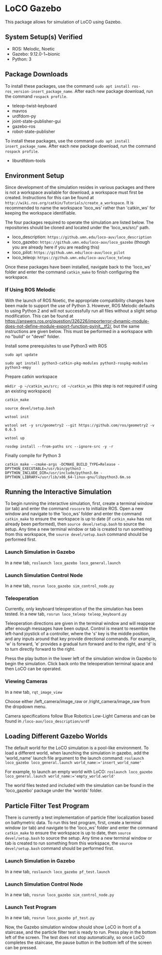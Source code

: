 # LoCO Gazebo

This package allows for simulation of LoCO using Gazebo.

## System Setup(s) Verified

- ROS: Melodic, Noetic
- Gazebo: 9.12.0-1~bionic
- Python: 3

## Package Downloads

To install these packages, use the command `sudo apt install ros-ros_version-insert_package_name`. After each new package download, run the command `rospack profile`.

- teleop-twist-keyboard
- mavros
- urdfdom-py
- joint-state-publisher-gui
- gazebo-ros
- robot-state-publisher

To install these packages, use the command `sudo apt install insert_package_name`. After each new package download, run the command `rospack profile`.

- liburdfdom-tools

## Environment Setup

Since development of the simulation resides in various packages and there is not a workspace available for download, a workspace must first be created. Instructions for this can be found at `http://wiki.ros.org/catkin/Tutorials/create_a_workspace`. It is recommended to name the workspace 'loco_ws' rather than 'catkin_ws' for keeping the workspace identifiable.

The four packages required to operate the simulation are listed below. The repositories should be cloned and located under the 'loco_ws/src/' path.

- loco_description: `https://github.umn.edu/loco-auv/loco_description`
- loco_gazebo: `https://github.umn.edu/loco-auv/loco_gazebo` (though you are already here if you are reading this)
- loco_pilot: `https://github.umn.edu/loco-auv/loco_pilot`
- loco_teleop: `https://github.umn.edu/loco-auv/loco_teleop`

Once these packages have been installed, navigate back to the 'loco_ws' folder and enter the command `catkin_make` to finish configuring the workspace.

### If Using ROS Melodic

With the launch of ROS Noetic, the appropriate compatibility changes have been made to support the use of Python 3. However, ROS Melodic defaults to using Python 2 and will not successfully run all files without a slight setup modification. This can be found at https://answers.ros.org/question/326226/importerror-dynamic-module-does-not-define-module-export-function-pyinit__tf2/, but the same instructions are given below. This must be performed in a workspace with no "build" or "devel" folder.

Install some prerequisites to use Python3 with ROS

`sudo apt update`

`sudo apt install python3-catkin-pkg-modules python3-rospkg-modules python3-empy`

Prepare catkin workspace

`mkdir -p ~/catkin_ws/src; cd ~/catkin_ws` (this step is not required if using an existing workspace)

`catkin_make`

`source devel/setup.bash`

`wstool init`

`wstool set -y src/geometry2 --git https://github.com/ros/geometry2 -v 0.6.5`

`wstool up`

`rosdep install --from-paths src --ignore-src -y -r`

Finally compile for Python 3

`catkin_make --cmake-args
            -DCMAKE_BUILD_TYPE=Release
            -DPYTHON_EXECUTABLE=/usr/bin/python3
            -DPYTHON_INCLUDE_DIR=/usr/include/python3.6m
            -DPYTHON_LIBRARY=/usr/lib/x86_64-linux-gnu/libpython3.6m.so`

## Running the Interactive Simulation

To begin running the interactive simulation, first, create a terminal window (or tab) and enter the command `roscore` to initialize ROS. Open a new window and navigate to the 'loco_ws' folder and enter the command `catkin_make` to ensure the workspace is up to date (if `catkin_make` has not already been performed), then `source devel/setup.bash` to source the setup. Any time a new terminal window or tab is created to run something from this workspace, the `source devel/setup.bash` command should be performed first.

### Launch Simulation in Gazebo
In a new tab,
`roslaunch loco_gazebo loco_general.launch`
### Launch Simulation Control Node
In a new tab,
`rosrun loco_gazebo sim_control_node.py`
### Teleoperation
Currently, only keyboard teleoperation of the the simulation has been tested. In a new tab,
`rosrun loco_teleop teleop_keyboard.py`

Teleoperation directions are given in the terminal window and will reappear after enough messages have been output. Control is meant to resemble the left-hand joystick of a controller, where the 's' key is the middle position, and any inputs around that key provide directional commands. For example, 'w' is forward, 'e' provides a gradual turn forward and to the right, and 'd' is to turn directly forward to the right.

Press the play button in the lower left of the simulation window in Gazebo to begin the simulation. Click back onto the teleoperation terminal space and then LoCO can be operated.

### Viewing Cameras
In a new tab,
`rqt_image_view`

Choose either /left_camera/image_raw or /right_camera/image_raw from the dropdown menu. 

Camera specifications follow Blue Robotics Low-Light Cameras and can be found in `/loco-auv/loco_description/urdf`  

## Loading Different Gazebo Worlds
The default world for the LoCO simulation is a pool-like environment. To load a different world, when launching the simulation in gazebo, add the 'world_name' launch file argument to the launch command:
`roslaunch loco_gazebo loco_general.launch world_name:='insert_world_name'`

For example, to launch an empty world with LoCO:
`roslaunch loco_gazebo loco_general.launch world_name:='empty_world.world'`

The world files tested and included with the simulation can be found in the 'loco_gazebo' package under the 'worlds' folder.

## Particle Filter Test Program

There is currently a test implementation of particle filter localization based on bathymetric data. To run this test program, first, create a terminal window (or tab) and navigate to the 'loco_ws' folder and enter the command `catkin_make` to ensure the workspace is up to date, then `source devel/setup.bash` to source the setup. Any time a new terminal window or tab is created to run something from this workspace, the `source devel/setup.bash` command should be performed first.

### Launch Simulation in Gazebo
In a new tab,
`roslaunch loco_gazebo pf_test.launch`
### Launch Simulation Control Node
In a new tab,
`rosrun loco_gazebo sim_control_node.py`
### Launch Test Program
In a new tab,
`rosrun loco_gazebo pf_test.py`

Now, the Gazebo simulation window should show LoCO in front of a staircase, and the particle filter test is ready to run. Press play in the bottom left of the screen. The test does not stop automatically, so once LoCO completes the staircase, the pause button in the bottom left of the screen can be pressed.
